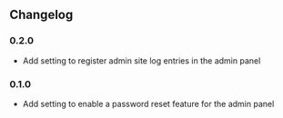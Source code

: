 ## Changelog

### 0.2.0
- Add setting to register admin site log entries in the admin panel

### 0.1.0
- Add setting to enable a password reset feature for the admin panel
